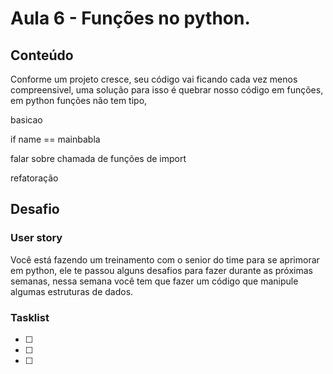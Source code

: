 # Aula 6 - Funções no python.

## Conteúdo

Conforme um projeto cresce, seu código vai ficando cada vez menos compreensivel, uma solução para isso é quebrar nosso código em funções, em python funções não tem tipo,

basicao

if name == mainbabla

falar sobre chamada de funções de import

refatoração

## Desafio

### User story

Você está fazendo um treinamento com o senior do time para se aprimorar em python, ele te passou alguns desafios para fazer durante as próximas semanas, nessa semana você tem que fazer um código que manipule algumas estruturas de dados.


### Tasklist

* [ ]
* [ ]
* [ ]
